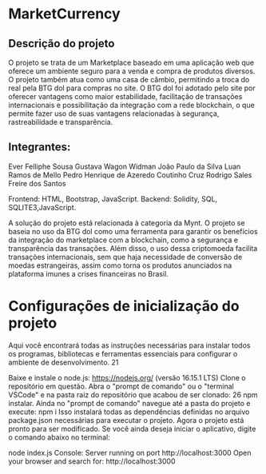 # MarketCurrency

## Descrição do projeto
O projeto se trata de um Marketplace baseado em uma aplicação web que oferece um ambiente seguro para a venda e compra de produtos diversos. O projeto também atua como uma casa de câmbio, permitindo a troca do real pela BTG dol para compras no site. O BTG dol foi adotado pelo site por oferecer vantagens como maior estabilidade, facilitação de transações internacionais e possibilitação da integração com a rede blockchain, o que permite fazer uso de suas vantagens relacionadas à segurança, rastreabilidade e transparência. 

## Integrantes:
Ever Felliphe Sousa
Gustava Wagon Widman
João Paulo da Silva
Luan Ramos de Mello
Pedro Henrique de Azeredo Coutinho Cruz
Rodrigo Sales Freire dos Santos


Frontend: HTML, Bootstrap, JavaScript.
Backend: Solidity, SQL, SQLITE3,JavaScript.

A solução do projeto está relacionada à categoria da Mynt. O projeto se baseia no uso da BTG dol como uma ferramenta para garantir os benefícios da integração do marketplace com a blockchain, como a segurança e transparência das transações. Além disso, o uso dessa criptomoeda facilita transações internacionais, sem que haja necessidade de conversão de moedas estrangeiras, assim como torna os produtos anunciados na plataforma imunes a crises financeiras no Brasil. 

# Configurações de inicialização do projeto

Aqui você encontrará todas as instruções necessárias para instalar todos os programas, bibliotecas e ferramentas essenciais para configurar o ambiente de desenvolvimento. 21

Baixe e instale o node.js: https://nodejs.org/ (versão 16.15.1 LTS)
Clone o repositório em questão.
Abra o "prompt de comando" ou o "terminal VSCode" e na pasta raiz do repositório que acabou de ser clonado: 26 npm instalar.
Ainda no "prompt de comando" navegue até a pasta do projeto e execute: 
npm i
Isso instalará todas as dependências definidas no arquivo package.json necessárias para executar o projeto. Agora o projeto está pronto para ser modificado. Se você ainda deseja iniciar o aplicativo, digite o comando abaixo no terminal:

node index.js
Console: Server running on port http://localhost:3000
Open your browser and search for: http://localhost:3000
